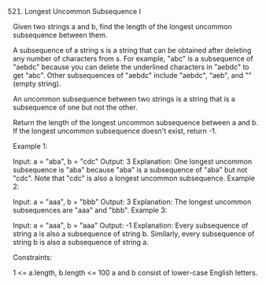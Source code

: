 521. Longest Uncommon Subsequence I

Given two strings a and b, find the length of the longest uncommon subsequence between them.

A subsequence of a string s is a string that can be obtained after deleting any number of characters from s. For example, "abc" is a subsequence of "aebdc" because you can delete the underlined characters in "aebdc" to get "abc". Other subsequences of "aebdc" include "aebdc", "aeb", and "" (empty string).

An uncommon subsequence between two strings is a string that is a subsequence of one but not the other.

Return the length of the longest uncommon subsequence between a and b. If the longest uncommon subsequence doesn't exist, return -1.



Example 1:

Input: a = "aba", b = "cdc"
Output: 3
Explanation: One longest uncommon subsequence is "aba" because "aba" is a subsequence of "aba" but not "cdc".
Note that "cdc" is also a longest uncommon subsequence.
Example 2:

Input: a = "aaa", b = "bbb"
Output: 3
Explanation: The longest uncommon subsequences are "aaa" and "bbb".
Example 3:

Input: a = "aaa", b = "aaa"
Output: -1
Explanation: Every subsequence of string a is also a subsequence of string b. Similarly, every subsequence of string b is also a subsequence of string a.


Constraints:

1 <= a.length, b.length <= 100
a and b consist of lower-case English letters.
